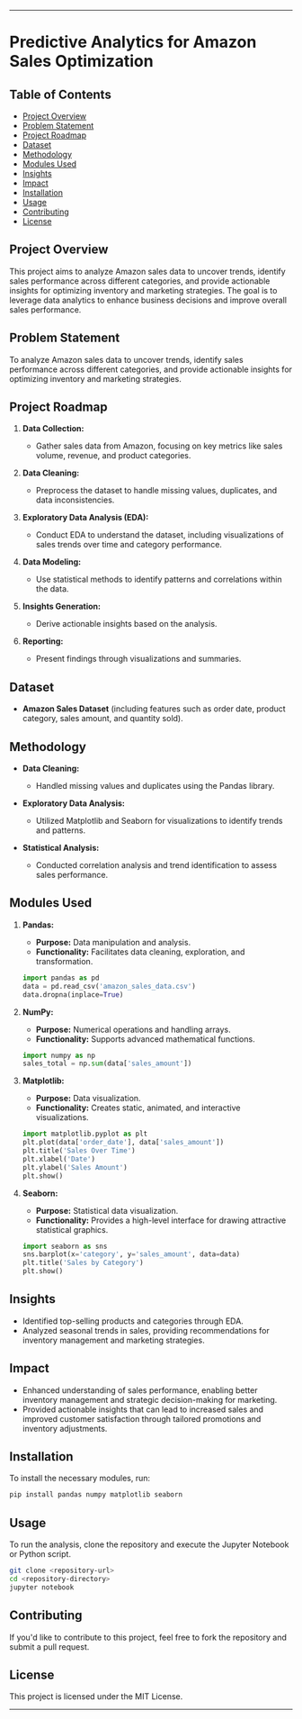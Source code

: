 
---

# Predictive Analytics for Amazon Sales Optimization

## Table of Contents
- [Project Overview](#project-overview)
- [Problem Statement](#problem-statement)
- [Project Roadmap](#project-roadmap)
- [Dataset](#dataset)
- [Methodology](#methodology)
- [Modules Used](#modules-used)
- [Insights](#insights)
- [Impact](#impact)
- [Installation](#installation)
- [Usage](#usage)
- [Contributing](#contributing)
- [License](#license)

## Project Overview
This project aims to analyze Amazon sales data to uncover trends, identify sales performance across different categories, and provide actionable insights for optimizing inventory and marketing strategies. The goal is to leverage data analytics to enhance business decisions and improve overall sales performance.

## Problem Statement
To analyze Amazon sales data to uncover trends, identify sales performance across different categories, and provide actionable insights for optimizing inventory and marketing strategies.

## Project Roadmap
1. **Data Collection:**
   - Gather sales data from Amazon, focusing on key metrics like sales volume, revenue, and product categories.
   
2. **Data Cleaning:**
   - Preprocess the dataset to handle missing values, duplicates, and data inconsistencies.
   
3. **Exploratory Data Analysis (EDA):**
   - Conduct EDA to understand the dataset, including visualizations of sales trends over time and category performance.
   
4. **Data Modeling:**
   - Use statistical methods to identify patterns and correlations within the data.
   
5. **Insights Generation:**
   - Derive actionable insights based on the analysis.
   
6. **Reporting:**
   - Present findings through visualizations and summaries.

## Dataset
- **Amazon Sales Dataset** (including features such as order date, product category, sales amount, and quantity sold).

## Methodology
- **Data Cleaning:**
  - Handled missing values and duplicates using the Pandas library.
  
- **Exploratory Data Analysis:**
  - Utilized Matplotlib and Seaborn for visualizations to identify trends and patterns.
  
- **Statistical Analysis:**
  - Conducted correlation analysis and trend identification to assess sales performance.

## Modules Used
1. **Pandas:**
   - **Purpose:** Data manipulation and analysis.
   - **Functionality:** Facilitates data cleaning, exploration, and transformation.

   ```python
   import pandas as pd
   data = pd.read_csv('amazon_sales_data.csv')
   data.dropna(inplace=True)
   ```

2. **NumPy:**
   - **Purpose:** Numerical operations and handling arrays.
   - **Functionality:** Supports advanced mathematical functions.

   ```python
   import numpy as np
   sales_total = np.sum(data['sales_amount'])
   ```

3. **Matplotlib:**
   - **Purpose:** Data visualization.
   - **Functionality:** Creates static, animated, and interactive visualizations.

   ```python
   import matplotlib.pyplot as plt
   plt.plot(data['order_date'], data['sales_amount'])
   plt.title('Sales Over Time')
   plt.xlabel('Date')
   plt.ylabel('Sales Amount')
   plt.show()
   ```

4. **Seaborn:**
   - **Purpose:** Statistical data visualization.
   - **Functionality:** Provides a high-level interface for drawing attractive statistical graphics.

   ```python
   import seaborn as sns
   sns.barplot(x='category', y='sales_amount', data=data)
   plt.title('Sales by Category')
   plt.show()
   ```

## Insights
- Identified top-selling products and categories through EDA.
- Analyzed seasonal trends in sales, providing recommendations for inventory management and marketing strategies.

## Impact
- Enhanced understanding of sales performance, enabling better inventory management and strategic decision-making for marketing.
- Provided actionable insights that can lead to increased sales and improved customer satisfaction through tailored promotions and inventory adjustments.

## Installation
To install the necessary modules, run:
```bash
pip install pandas numpy matplotlib seaborn
```

## Usage
To run the analysis, clone the repository and execute the Jupyter Notebook or Python script.

```bash
git clone <repository-url>
cd <repository-directory>
jupyter notebook
```

## Contributing
If you'd like to contribute to this project, feel free to fork the repository and submit a pull request.

## License
This project is licensed under the MIT License.

---
